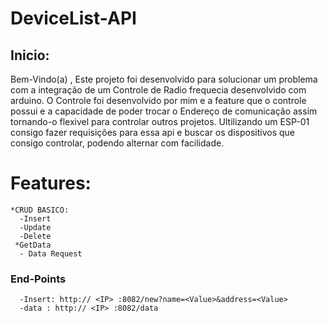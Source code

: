 # DeviceList-API

## Inicio:
  Bem-Vindo(a) , Este projeto foi desenvolvido para solucionar um problema com a integração de um Controle de Radio frequecia desenvolvido com arduino.
  O Controle foi desenvolvido por mim e a feature que o controle possui e a capacidade de poder trocar o Endereço de comunicação assim tornando-o flexivel para controlar 
  outros projetos. Ultilizando um ESP-01 consigo fazer requisições para essa api e buscar os dispositivos que consigo controlar, podendo alternar com facilidade.
  
  # Features:
    *CRUD BASICO:
      -Insert
      -Update
      -Delete
     *GetData
      - Data Request
  ### End-Points
      -Insert: http:// <IP> :8082/new?name=<Value>&address=<Value>
      -data : http:// <IP> :8082/data
     
     
